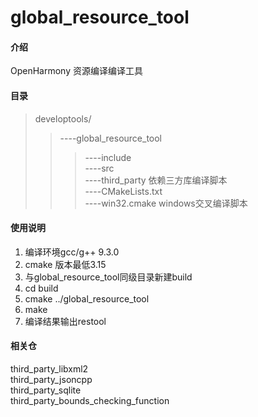 # global_resource_tool

#### 介绍
OpenHarmony 资源编译编译工具

#### 目录
>developtools/   
>>----global_resource_tool
>>>----include  
>>>----src  
>>>----third_party 依赖三方库编译脚本  
>>>----CMakeLists.txt  
>>>----win32.cmake windows交叉编译脚本  


#### 使用说明

1.  编译环境gcc/g++ 9.3.0
2.  cmake 版本最低3.15
3.  与global_resource_tool同级目录新建build
4.  cd build
5.  cmake ../global_resource_tool
6.  make
7.  编译结果输出restool

#### 相关仓

third_party_libxml2  
third_party_jsoncpp  
third_party_sqlite  
third_party_bounds_checking_function
